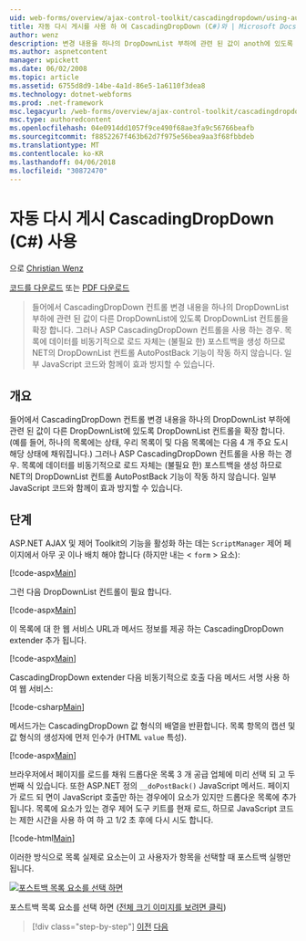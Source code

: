 ```yaml
---
uid: web-forms/overview/ajax-control-toolkit/cascadingdropdown/using-auto-postback-with-cascadingdropdown-cs
title: 자동 다시 게시를 사용 하 여 CascadingDropDown (C#)와 | Microsoft Docs
author: wenz
description: 변경 내용을 하나의 DropDownList 부하에 관련 된 값이 anoth에 있도록 DropDownList 컨트롤을 확장 하는 AJAX 컨트롤 도구 키트에서 CascadingDropDown 컨트롤 중...
ms.author: aspnetcontent
manager: wpickett
ms.date: 06/02/2008
ms.topic: article
ms.assetid: 6755d8d9-14be-4a1d-86e5-1a6110f3dea8
ms.technology: dotnet-webforms
ms.prod: .net-framework
msc.legacyurl: /web-forms/overview/ajax-control-toolkit/cascadingdropdown/using-auto-postback-with-cascadingdropdown-cs
msc.type: authoredcontent
ms.openlocfilehash: 04e0914dd1057f9ce490f68ae3fa9c56766beafb
ms.sourcegitcommit: f8852267f463b62d7f975e56bea9aa3f68fbbdeb
ms.translationtype: MT
ms.contentlocale: ko-KR
ms.lasthandoff: 04/06/2018
ms.locfileid: "30872470"
---
```

<a name="using-auto-postback-with-cascadingdropdown-c"></a>자동 다시 게시 CascadingDropDown (C#) 사용
====================
으로 [Christian Wenz](https://github.com/wenz)

[코드를 다운로드](http://download.microsoft.com/download/9/0/7/907760b1-2c60-4f81-aeb6-ca416a573b0d/cascadingdropdown3.cs.zip) 또는 [PDF 다운로드](http://download.microsoft.com/download/2/d/c/2dc10e34-6983-41d4-9c08-f78f5387d32b/cascadingdropdown3CS.pdf)

> 들어에서 CascadingDropDown 컨트롤 변경 내용을 하나의 DropDownList 부하에 관련 된 값이 다른 DropDownList에 있도록 DropDownList 컨트롤을 확장 합니다. 그러나 ASP CascadingDropDown 컨트롤을 사용 하는 경우. 목록에 데이터를 비동기적으로 로드 자체는 (불필요 한) 포스트백을 생성 하므로 NET의 DropDownList 컨트롤 AutoPostBack 기능이 작동 하지 않습니다. 일부 JavaScript 코드와 함께이 효과 방지할 수 있습니다.


## <a name="overview"></a>개요

들어에서 CascadingDropDown 컨트롤 변경 내용을 하나의 DropDownList 부하에 관련 된 값이 다른 DropDownList에 있도록 DropDownList 컨트롤을 확장 합니다. (예를 들어, 하나의 목록에는 상태, 우리 목록이 및 다음 목록에는 다음 4 개 주요 도시 해당 상태에 채워집니다.) 그러나 ASP CascadingDropDown 컨트롤을 사용 하는 경우. 목록에 데이터를 비동기적으로 로드 자체는 (불필요 한) 포스트백을 생성 하므로 NET의 DropDownList 컨트롤 AutoPostBack 기능이 작동 하지 않습니다. 일부 JavaScript 코드와 함께이 효과 방지할 수 있습니다.

## <a name="steps"></a>단계

ASP.NET AJAX 및 제어 Toolkit의 기능을 활성화 하는 데는 `ScriptManager` 제어 페이지에서 아무 곳 이나 배치 해야 합니다 (하지만 내는 &lt; `form` &gt; 요소):

[!code-aspx[Main](using-auto-postback-with-cascadingdropdown-cs/samples/sample1.aspx)]

그런 다음 DropDownList 컨트롤이 필요 합니다.

[!code-aspx[Main](using-auto-postback-with-cascadingdropdown-cs/samples/sample2.aspx)]

이 목록에 대 한 웹 서비스 URL과 메서드 정보를 제공 하는 CascadingDropDown extender 추가 됩니다.

[!code-aspx[Main](using-auto-postback-with-cascadingdropdown-cs/samples/sample3.aspx)]

CascadingDropDown extender 다음 비동기적으로 호출 다음 메서드 서명 사용 하 여 웹 서비스:

[!code-csharp[Main](using-auto-postback-with-cascadingdropdown-cs/samples/sample4.cs)]

메서드가는 CascadingDropDown 값 형식의 배열을 반환합니다. 목록 항목의 캡션 및 값 형식의 생성자에 먼저 인수가 (HTML `value` 특성).

[!code-aspx[Main](using-auto-postback-with-cascadingdropdown-cs/samples/sample5.aspx)]

브라우저에서 페이지를 로드를 채워 드롭다운 목록 3 개 공급 업체에 미리 선택 되 고 두 번째 식 있습니다. 또한 ASP.NET 정의 `__doPostBack()` JavaScript 메서드. 페이지가 로드 되 면이 JavaScript 호출만 하는 경우에이 요소가 있지만 드롭다운 목록에 추가 됩니다. 목록에 요소가 있는 경우 제어 도구 키트를 현재 로드, 하므로 JavaScript 코드는 제한 시간을 사용 하 여 하 고 1/2 초 후에 다시 시도 합니다.

[!code-html[Main](using-auto-postback-with-cascadingdropdown-cs/samples/sample6.html)]

이러한 방식으로 목록 실제로 요소는이 고 사용자가 항목을 선택할 때 포스트백 실행만 됩니다.


[![포스트백 목록 요소를 선택 하면](using-auto-postback-with-cascadingdropdown-cs/_static/image2.png)](using-auto-postback-with-cascadingdropdown-cs/_static/image1.png)

포스트백 목록 요소를 선택 하면 ([전체 크기 이미지를 보려면 클릭](using-auto-postback-with-cascadingdropdown-cs/_static/image3.png))

> [!div class="step-by-step"]
> [이전](presetting-list-entries-with-cascadingdropdown-cs.md)
> [다음](filling-a-list-using-cascadingdropdown-vb.md)

